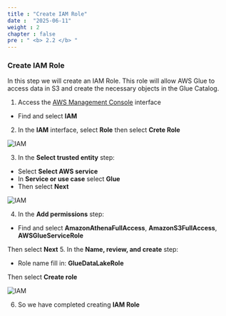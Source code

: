 ```yaml
---
title : "Create IAM Role"
date :  "2025-06-11"
weight : 2
chapter : false
pre : " <b> 2.2 </b> "
---
```


### Create IAM Role

In this step we will create an IAM Role. This role will allow AWS Glue to access data in S3 and create the necessary objects in the Glue Catalog.

1. Access the [AWS Management Console](https://console.aws.amazon.com) interface
- Find and select **IAM**

2. In the **IAM** interface, select **Role** then select **Crete Role**

![IAM](/Data-Lake-Workshop/images/2.prerequisite/0006-createiamrole.png)

3. In the **Select trusted entity** step:

- Select **Select AWS service**
- In **Service or use case** select **Glue**
- Then select **Next**

![IAM](/Data-Lake-Workshop/images/2.prerequisite/0007-createiamrole.png)

4. In the **Add permissions** step:

- Find and select **AmazonAthenaFullAccess**, **AmazonS3FullAccess**, **AWSGlueServiceRole**

Then select **Next**
5. In the **Name, review, and create** step:

- Role name fill in: **GlueDataLakeRole**

Then select **Create role**

![IAM](/Data-Lake-Workshop/images/2.prerequisite/0008-createiamrole.png)

6. So we have completed creating **IAM Role**